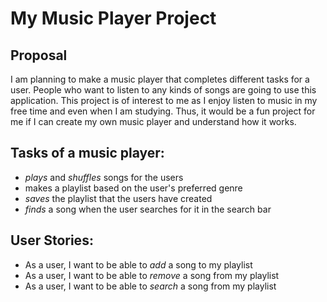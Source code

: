 # My Music Player Project

## Proposal
I am planning to make a music player that completes different tasks for a user. 
People who want to listen to any kinds of songs are going to use this application. 
This project is of interest to me as I enjoy listen to music in my free time and even when I am studying. 
Thus, it would be a fun project for me if I can create my own music player and 
understand how it works. 

## Tasks of a music player:
- *plays* and *shuffles* songs for the users
- makes a playlist based on the user's preferred genre
- *saves* the playlist that the users have created
- *finds* a song when the user searches for it in the search bar

## User Stories:
- As a user, I want to be able to *add* a song to my playlist
- As a user, I want to be able to *remove* a song from my playlist
- As a user, I want to be able to *search* a song from my playlist
